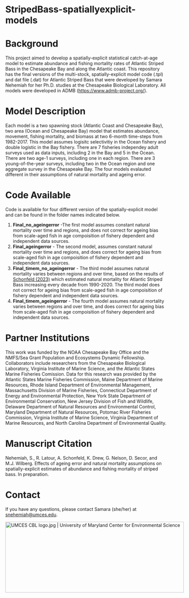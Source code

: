 # StripedBass-spatiallyexplicit-models

# Background
This project aimed to develop a spatially-explicit statistical catch-at-age model to estimate abundance and fishing mortality rates of Atlantic Striped Bass in the Chesapeake Bay and along the Atlantic coast. This repository has the final versions of the multi-stock, spatially-explicit model code (.tpl) and dat file (.dat) for  Atlantic Striped Bass that were developed by Samara Nehemiah for her Ph.D. studies at the Chesapeake Biological Laboratory. All models were developed in ADMB (https://www.admb-project.org/). 

# Model Description
Each model is a two spawning stock (Atlantic Coast and Chesapeake Bay), two area (Ocean and Chesapeake Bay) model that estimates abundance, movement, fishing mortality, and biomass at two 6-month time-steps from 1982-2017. This model assumes logisitc selectivitiy in the Ocean fishery and double logistic in the Bay fishery. There are 7 fisheries independey adult surveys used as data inputs, including 2 in the Bay and 5 in the Ocean. There are two age-1 surveys, including one in each region. There are 3 young-of-the-year surveys, including two in the Ocean region and one aggregate survey in the Chesapeake Bay. The four models evalauted different in their assumptions of natural mortality and ageing error. 

# Code Available
Code is available for four different version of the spatially-explicit model and can be found in the folder names indicated below. 
1. **Final_no_ageingerror** -The first model assumes constant natural mortality over time and regions, and does not correct for ageing bias from scale-aged fish in age compoisition of fishery dependent and independent data sources.
2. **Final_ageingerror** - The second model, assumes constant natural mortality over time and regions, and does correct for ageing bias from scale-aged fish in age compoisition of fishery dependent and independent data sources. 
3. **Final_timem_no_ageingerror** - The third model assumes natural mortality varies between regions and over time, based on the results of [Schonfeld (2023)](https://scholarworks.wm.edu/etd/1686662915/) which estimated natural mortality for Atlantic Striped Bass increasing every decade from 1990-2020. The third model does not correct for ageing bias from scale-aged fish in age compoisition of fishery dependent and independent data sources.
4. **Final_timem_ageingerror** - The fourth model assumes natural mortality varies between regions and over time, and does correct for ageing bias from scale-aged fish in age compoisition of fishery dependent and independent data sources.

# Partner Institutions
This work was funded by the NOAA Chesapeake Bay Office and the NMFS/Sea Grant Population and Ecosystems Dynamic Fellowship. Collaborators include researchers from the Chesapeake Biological Laboratory, Virginia Institute of Marine Science, and the Atlantic States Marine Fisheries Comission. Data for this research was provided by the Atlantic States Marine Fisheries Commission, Maine Department of Marine Resources, Rhode Island Department of Environmental Management, Massachusetts Division of Marine Fisheries, Connecticut Department of Energy and Environmental Protection, New York State Department of Environmental Conservation, New Jersey Division of Fish and Wildlife, Delaware Department of Natural Resources and Environmental Control, Maryland Department of Natural Resources, Potomac River Fisheries Commission, Virginia Institute of Marine Science, Virginia Department of Marine Resources, and North Carolina Department of Environmental Quality.

# Manuscript Citation
Nehemiah, S., R. Latour, A. Schonfeld, K. Drew, G. Nelson, D. Secor, and M.J. Wilberg. Effects of ageing error and natural mortality assumptions on spatially-explicit estimates of abundance and fishing mortality of striped bass. In preparation.

# Contact
If you have any questions, please contact Samara (she/her) at snehemiah@umces.edu. 

<img src="https://www.umces.edu/sites/default/files/UMCES-CBL-logo.jpg" jsaction="" class="sFlh5c pT0Scc iPVvYb" style="max-width: 600px; height: 221px; margin: 0px; width: 557px;" alt="UMCES CBL logo.jpg | University of Maryland Center for Environmental Science" jsname="kn3ccd" aria-hidden="false">
